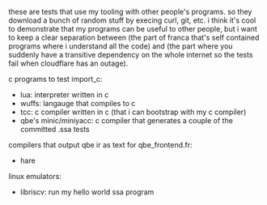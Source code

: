 these are tests that use my tooling with other people's programs. 
so they download a bunch of random stuff by execing curl, git, etc. 
i think it's cool to demonstrate that my programs can be useful to other people, 
but i want to keep a clear separation between (the part of franca that's self contained 
programs where i understand all the code) and (the part where you suddenly have 
a transitive dependency on the whole internet so the tests fail when cloudflare has an outage).

c programs to test import_c:
- lua: interpreter written in c
- wuffs: langauge that compiles to c
- tcc: c compiler written in c (that i can bootstrap with my c compiler)
- qbe's minic/miniyacc: c compiler that generates a couple of the committed .ssa tests

compilers that output qbe ir as text for qbe_frontend.fr:
- hare

linux emulators:
- libriscv: run my hello world ssa program
